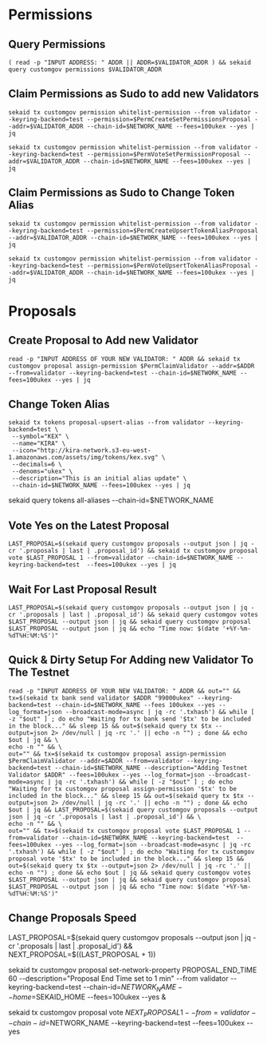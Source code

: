 
# Permissions

## Query Permissions

```
( read -p "INPUT ADDRESS: " ADDR || ADDR=$VALIDATOR_ADDR ) && sekaid query customgov permissions $VALIDATOR_ADDR
```


## Claim Permissions as Sudo to add new Validators

```
sekaid tx customgov permission whitelist-permission --from validator --keyring-backend=test --permission=$PermCreateSetPermissionsProposal --addr=$VALIDATOR_ADDR --chain-id=$NETWORK_NAME --fees=100ukex --yes | jq

sekaid tx customgov permission whitelist-permission --from validator --keyring-backend=test --permission=$PermVoteSetPermissionProposal --addr=$VALIDATOR_ADDR --chain-id=$NETWORK_NAME --fees=100ukex --yes | jq
```

## Claim Permissions as Sudo to Change Token Alias

```
sekaid tx customgov permission whitelist-permission --from validator --keyring-backend=test --permission=$PermCreateUpsertTokenAliasProposal --addr=$VALIDATOR_ADDR --chain-id=$NETWORK_NAME --fees=100ukex --yes | jq

sekaid tx customgov permission whitelist-permission --from validator --keyring-backend=test --permission=$PermVoteUpsertTokenAliasProposal --addr=$VALIDATOR_ADDR --chain-id=$NETWORK_NAME --fees=100ukex --yes | jq
```

# Proposals

## Create Proposal to Add new Validator
```
read -p "INPUT ADDRESS OF YOUR NEW VALIDATOR: " ADDR && sekaid tx customgov proposal assign-permission $PermClaimValidator --addr=$ADDR --from=validator --keyring-backend=test --chain-id=$NETWORK_NAME --fees=100ukex --yes | jq
```

## Change Token Alias
```
sekaid tx tokens proposal-upsert-alias --from validator --keyring-backend=test \
 --symbol="KEX" \
 --name="KIRA" \
 --icon="http://kira-network.s3-eu-west-1.amazonaws.com/assets/img/tokens/kex.svg" \
 --decimals=6 \
 --denoms="ukex" \
 --description="This is an initial alias update" \
 --chain-id=$NETWORK_NAME --fees=100ukex --yes | jq
```

sekaid query tokens all-aliases --chain-id=$NETWORK_NAME

## Vote Yes on the Latest Proposal

```
LAST_PROPOSAL=$(sekaid query customgov proposals --output json | jq -cr '.proposals | last | .proposal_id') && sekaid tx customgov proposal vote $LAST_PROPOSAL 1 --from=validator --chain-id=$NETWORK_NAME --keyring-backend=test  --fees=100ukex --yes | jq
```

## Wait For Last Proposal Result

```
LAST_PROPOSAL=$(sekaid query customgov proposals --output json | jq -cr '.proposals | last | .proposal_id') && sekaid query customgov votes $LAST_PROPOSAL --output json | jq && sekaid query customgov proposal $LAST_PROPOSAL --output json | jq && echo "Time now: $(date '+%Y-%m-%dT%H:%M:%S')"
```

## Quick & Dirty Setup For Adding new Validator To The Testnet

```
read -p "INPUT ADDRESS OF YOUR NEW VALIDATOR: " ADDR && out="" && tx=$(sekaid tx bank send validator $ADDR "99000ukex" --keyring-backend=test --chain-id=$NETWORK_NAME --fees 100ukex --yes --log_format=json --broadcast-mode=async | jq -rc '.txhash') && while [ -z "$out" ] ; do echo "Waiting for tx bank send '$tx' to be included in the block..." && sleep 15 && out=$(sekaid query tx $tx --output=json 2> /dev/null | jq -rc '.' || echo -n "") ; done && echo $out | jq && \
echo -n "" && \
out="" && tx=$(sekaid tx customgov proposal assign-permission $PermClaimValidator --addr=$ADDR --from=validator --keyring-backend=test --chain-id=$NETWORK_NAME --description="Adding Testnet Validator $ADDR" --fees=100ukex --yes --log_format=json --broadcast-mode=async | jq -rc '.txhash') && while [ -z "$out" ] ; do echo "Waiting for tx customgov proposal assign-permission '$tx' to be included in the block..." && sleep 15 && out=$(sekaid query tx $tx --output=json 2> /dev/null | jq -rc '.' || echo -n "") ; done && echo $out | jq && LAST_PROPOSAL=$(sekaid query customgov proposals --output json | jq -cr '.proposals | last | .proposal_id') && \
echo -n "" && \
out="" && tx=$(sekaid tx customgov proposal vote $LAST_PROPOSAL 1 --from=validator --chain-id=$NETWORK_NAME --keyring-backend=test  --fees=100ukex --yes --log_format=json --broadcast-mode=async | jq -rc '.txhash') && while [ -z "$out" ] ; do echo "Waiting for tx customgov proposal vote '$tx' to be included in the block..." && sleep 15 && out=$(sekaid query tx $tx --output=json 2> /dev/null | jq -rc '.' || echo -n "") ; done && echo $out | jq && sekaid query customgov votes $LAST_PROPOSAL --output json | jq && sekaid query customgov proposal $LAST_PROPOSAL --output json | jq && echo "Time now: $(date '+%Y-%m-%dT%H:%M:%S')"
```

## Change Proposals Speed

LAST_PROPOSAL=$(sekaid query customgov proposals --output json | jq -cr '.proposals | last | .proposal_id') && NEXT_PROPOSAL=$((LAST_PROPOSAL + 1)) 

sekaid tx customgov proposal set-network-property PROPOSAL_END_TIME 60 --description="Proposal End Time set to 1 min" --from validator --keyring-backend=test --chain-id=$NETWORK_NAME --home=$SEKAID_HOME --fees=100ukex --yes &

sekaid tx customgov proposal vote $NEXT_PROPOSAL 1 --from=validator --chain-id=$NETWORK_NAME --keyring-backend=test  --fees=100ukex --yes




